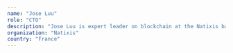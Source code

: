 ```yaml
---
name: "Jose Luu"
role: "CTO"
description: "Jose Luu is expert leader on blockchain at the Natixis bank in France. Jose is also supervising post-grad projects on software development and blockchain at university Paris-Dauphine. Jose has always been passionate about coding and creating software systems, he has been in banking for 15 years mostly developing derivative pricing systems."
organization: "Natixis"
country: "France"
---
```

